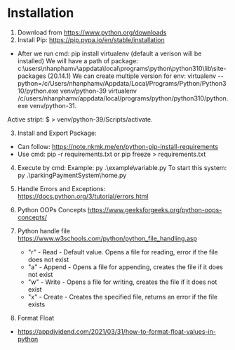 # Installation

1. Download from https://www.python.org/downloads
2. Install Pip: https://pip.pypa.io/en/stable/installation
  - After we run cmd:  pip install virtualenv (default a verison will be installed)
  We will have a path of package:  c:\users\nhanphamv\appdata\local\programs\python\python310\lib\site-packages (20.14.1)
  We can create multiple version for env:
  virtualenv --python=/c/Users/nhanphamv/Appdata/Local/Programs/Python/Python310/python.exe venv/python-39
  virtualenv /c/users/nhanphamv/appdata/local/programs/python/python310/python.exe venv/python-31.

  Active stript: $ > venv/python-39/Scripts/activate.

3. Install and Export Package:
  - Can follow: https://note.nkmk.me/en/python-pip-install-requirements
  - Use cmd: pip -r requirements.txt or pip freeze > requirements.txt

4. Execute by cmd:
   Example: py .\example\variable.py
   To start this system: py .\parkingPaymentSystem\home.py

5. Handle Errors and Exceptions:
   https://docs.python.org/3/tutorial/errors.html

6. Python OOPs Concepts
https://www.geeksforgeeks.org/python-oops-concepts/

7. Python handle file
   https://www.w3schools.com/python/python_file_handling.asp
   - "r" - Read - Default value. Opens a file for reading, error if the file does not exist
   - "a" - Append - Opens a file for appending, creates the file if it does not exist
   - "w" - Write - Opens a file for writing, creates the file if it does not exist
   - "x" - Create - Creates the specified file, returns an error if the file exists 

8. Format Float 
  - https://appdividend.com/2021/03/31/how-to-format-float-values-in-python